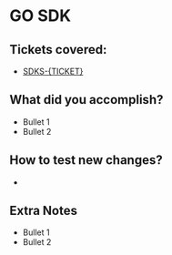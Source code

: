 # GO SDK

## Tickets covered:
* [SDKS-{TICKET}](https://splitio.atlassian.net/browse/SDKS-{TICKET})

## What did you accomplish?
* Bullet 1
* Bullet 2

## How to test new changes?
*

## Extra Notes
* Bullet 1
* Bullet 2